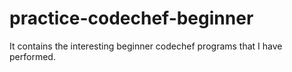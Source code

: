 # practice-codechef-beginner
It contains the interesting beginner codechef programs that I have performed.
